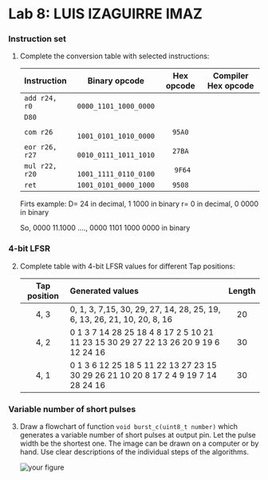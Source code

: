 # Lab 8: LUIS IZAGUIRRE IMAZ

### Instruction set

1. Complete the conversion table with selected instructions:

   | **Instruction** | **Binary opcode** | **Hex opcode** | **Compiler Hex opcode** |
   | :-- | :-: | :-: | :-: |
   | `add r24, r0` | ` 0000_1101_1000_0000`
    | `D80` |  |
   | `com r26` | ` 1001_0101_1010_0000` |  `95A0` |  |
   | `eor r26, r27` | ` 0010_0111_1011_1010` | ` 27BA ` |  |
   | `mul r22, r20` | ` 1001_1111_0110_0100` | ` 9F64` |  |
   | `ret` | `1001_0101_0000_1000` | `9508` |  |

    Firts example:
      D= 24 in decimal, 1 1000 in binary
      r= 0 in decimal, 0 0000 in binary

      So, 0000 11.1000 ...., 0000 1101 1000 0000 in binary
### 4-bit LFSR

2. Complete table with 4-bit LFSR values for different Tap positions:

   | **Tap position** | **Generated values** | **Length** |
   | :-: | :-- | :-: |
   | 4, 3 | 0, 1, 3, 7,15, 30, 29, 27, 14, 28, 25, 19, 6, 13, 26, 21, 10, 20, 8, 16 | 20 |
   | 4, 2 | 0 1 3 7 14 28 25 18 4 8 17 2 5 10 21 11 23 15 30 29 27 22 13 26 20 9 19 6 12 24 16 | 30 |
   | 4, 1 | 0 1 3 6 12 25 18 5 11 22 13 27 23 15 30 29 26 21 10 20 8 17 2 4 9 19 7 14 28 24  16 | 30 |

### Variable number of short pulses

3. Draw a flowchart of function `void burst_c(uint8_t number)` which generates a variable number of short pulses at output pin. Let the pulse width be the shortest one. The image can be drawn on a computer or by hand. Use clear descriptions of the individual steps of the algorithms.

   ![your figure]()